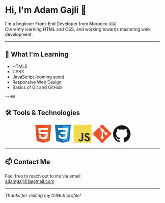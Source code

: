 # Hi, I'm Adam Gajli 👋

I'm a beginner Front-End Developer from Morocco 🇲🇦  
Currently learning HTML and CSS, and working towards mastering web development.

---

## 🧠 What I'm Learning

- HTML5  
- CSS3  
- JavaScript (coming soon)  
- Responsive Web Design  
- Basics of Git and GitHub  

---W

## 🛠️ Tools & Technologies

<p align="center">
  <img src="https://github.com/devicons/devicon/blob/master/icons/html5/html5-original.svg" alt="HTML5" width="60" />
  <img src="https://github.com/devicons/devicon/blob/master/icons/css3/css3-original.svg" alt="CSS3" width="60" />
  <img src="https://github.com/devicons/devicon/blob/master/icons/javascript/javascript-original.svg" alt="JavaScript" width="60" />
  <img src="https://github.com/devicons/devicon/blob/master/icons/git/git-original.svg" alt="Git" width="60" />
  <img src="https://github.com/devicons/devicon/blob/master/icons/github/github-original.svg" alt="GitHub" width="60" />
</p>

---

## 📫 Contact Me

Feel free to reach out to me via email:  
[adamgajli01@gmail.com](mailto:adamgajli01@gmail.com)

---

*Thanks for visiting my GitHub profile!*

